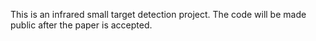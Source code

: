 This is an infrared small target detection project. The code will be made public after the paper is accepted.
